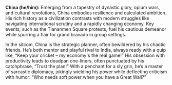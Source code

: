 **China (he/him):** Emerging from a tapestry of dynastic glory, opium wars, and cultural revolutions, China embodies resilience and calculated ambition. His rich history as a civilization contrasts with modern struggles like navigating international scrutiny and a rapidly changing economy. Key events, such as the Tiananmen Square protests, fuel his cautious demeanor while spurring a flair for grand bravado in group settings.

In the sitcom, China is the strategic planner, often bewildered by his chaotic friends. He’s both mentor and playful rival to India, always ready with a quip like, “Keep your cricket – my economy's the real game!” His obsession with productivity leads to deadpan one-liners, often punctuated by his catchphrase, “Trust the plan!” With a penchant for a sly grin, he’s a master of sarcastic diplomacy, jokingly wielding his power while deflecting criticism with humor: “Who needs soft power when you have a Great Wall?”